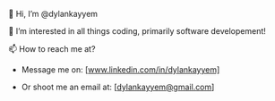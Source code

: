 👋 Hi, I’m @dylankayyem

👀 I’m interested in all things coding, primarily software developement!


📫 How to reach me at?

- Message me on: [www.linkedin.com/in/dylankayyem] 

- Or shoot me an email at: [dylankayyem@gmail.com]
